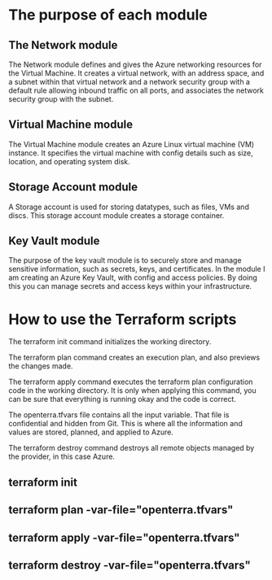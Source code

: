 
# The purpose of each module

## The Network module

The Network module defines and gives the Azure networking resources for the Virtual Machine. It creates a virtual network, with an address space, and a subnet within that virtual network and a network security group with a default rule allowing inbound traffic on all ports, and associates the network security group with the subnet.

## Virtual Machine module

The Virtual Machine module creates an Azure Linux virtual machine (VM) instance. It specifies the virtual machine with config details such as size, location, and operating system disk.

## Storage Account module

A Storage account is used for storing datatypes, such as files, VMs and discs. This storage account module creates a storage container.

## Key Vault module

The purpose of the key vault module is to securely store and manage sensitive information, such as secrets, keys, and certificates. In the module I am creating an Azure Key Vault, with config and access policies. By doing this you can manage secrets and access keys within your infrastructure.

# How to use the Terraform scripts

The terraform init command initializes the working directory.

The terraform plan command creates an execution plan, and also previews the changes made.

The terraform apply command executes the terraform plan configuration code in the working directory. It is only when applying this command, you can be sure that everything is running okay and the code is correct.

The openterra.tfvars file contains all the input variable. That file is confidential and hidden from Git. This is where all the information and values are stored, planned, and applied to Azure.

The terraform destroy command destroys all remote objects managed by the provider, in this case Azure.

## terraform init

## terraform plan -var-file="openterra.tfvars"

## terraform apply -var-file="openterra.tfvars"

## terraform destroy -var-file="openterra.tfvars"
